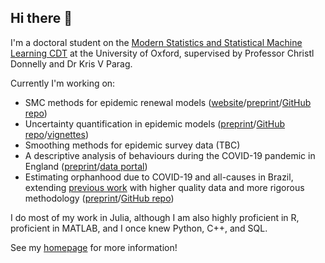 ## Hi there 👋

I'm a doctoral student on the [Modern Statistics and Statistical Machine Learning CDT](https://statml.io) at the University of Oxford, supervised by Professor Christl Donnelly and Dr Kris V Parag.

Currently I'm working on: 
 - SMC methods for epidemic renewal models ([website](https://nicsteyn2.github.io/SMCforRt/)/[preprint](https://doi.org/10.48550/arXiv.2503.18875)/[GitHub repo](https://github.com/nicsteyn2/SMCforRt))
 - Uncertainty quantification in epidemic models ([preprint](https://doi.org/10.1101/2024.10.22.24315918)/[GitHub repo](https://github.com/nicsteyn2/RobustRtEstimators)/[vignettes](https://nicsteyn2.github.io/RobustRtEstimators/))
 - Smoothing methods for epidemic survey data (TBC)
 - A descriptive analysis of behaviours during the COVID-19 pandemic in England ([preprint](https://doi.org/10.1101/2025.03.03.25323250)/[data portal](https://m-whit-ic.shinyapps.io/react-social-shiny/))
 - Estimating orphanhood due to COVID-19 and all-causes in Brazil, extending [previous work](https://imperialcollegelondon.github.io/orphanhood_calculator/#/country/Brazil) with higher quality data and more rigorous methodology ([preprint](https://doi.org/10.1101/2025.01.31.25321479)/[GitHub repo](https://github.com/MLGlobalHealth/BrazilOrphanhood))

I do most of my work in Julia, although I am also highly proficient in R, proficient in MATLAB, and I once knew Python, C++, and SQL.

See my [homepage](https://nicsteyn2.github.io) for more information!
